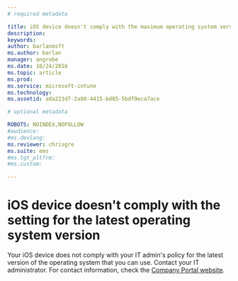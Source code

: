 ```yaml
---
# required metadata

title: iOS device doesn't comply with the maximum operating system version | Microsoft Intune
description:
keywords:
author: barlanmsftms.author: barlan
manager: angrobe
ms.date: 10/24/2016
ms.topic: article
ms.prod:
ms.service: microsoft-intune
ms.technology:
ms.assetid: ada223d7-2a80-4415-bd85-5bdf9eca7ace

# optional metadata

ROBOTS: NOINDEX,NOFOLLOW
#audience:
#ms.devlang:
ms.reviewer: chrisgre
ms.suite: ems
#ms.tgt_pltfrm:
#ms.custom:

---
```



# iOS device doesn't comply with the setting for the latest operating system version

Your iOS device does not comply with your IT admin's policy for the latest version of the operating system that you can use. Contact your IT administrator. For contact information, check the [Company Portal website](http://portal.manage.microsoft.com).
